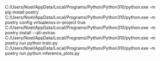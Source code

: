 C:/Users/Noel/AppData/Local/Programs/Python/Python310/python.exe -m pip install poetry
C:/Users/Noel/AppData/Local/Programs/Python/Python310/python.exe -m poetry config virtualenvs.in-project true
C:/Users/Noel/AppData/Local/Programs/Python/Python310/python.exe -m poetry install --all-extras
C:/Users/Noel/AppData/Local/Programs/Python/Python310/python.exe -m poetry run python train.py
C:/Users/Noel/AppData/Local/Programs/Python/Python310/python.exe -m poetry run python inference_plots.py


